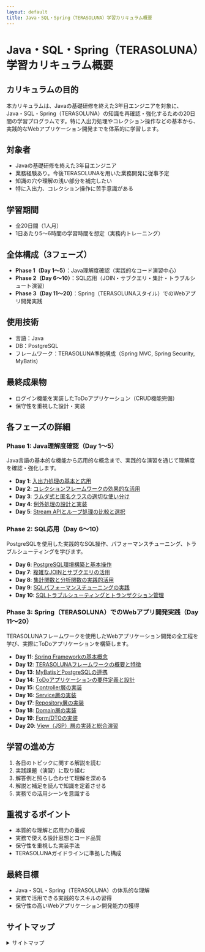 ```yaml
---
layout: default
title: Java・SQL・Spring（TERASOLUNA）学習カリキュラム概要
---
```

# Java・SQL・Spring（TERASOLUNA）学習カリキュラム概要

## カリキュラムの目的
本カリキュラムは、Javaの基礎研修を終えた3年目エンジニアを対象に、Java・SQL・Spring（TERASOLUNA）の知識を再確認・強化するための20日間の学習プログラムです。特に入出力処理やコレクション操作などの基本から、実践的なWebアプリケーション開発までを体系的に学習します。

## 対象者
- Javaの基礎研修を終えた3年目エンジニア
- 業務経験あり。今後TERASOLUNAを用いた業務開発に従事予定
- 知識の穴や理解の浅い部分を補完したい
- 特に入出力、コレクション操作に苦手意識がある

## 学習期間
- 全20日間（1人月）
- 1日あたり5〜6時間の学習時間を想定（実務内トレーニング）

## 全体構成（3フェーズ）
- **Phase 1（Day 1〜5）**：Java理解度確認（実践的なコード演習中心）
- **Phase 2（Day 6〜10）**：SQL応用（JOIN・サブクエリ・集計・トラブルシュート演習）
- **Phase 3（Day 11〜20）**：Spring（TERASOLUNAスタイル）でのWebアプリ開発実践

## 使用技術
- 言語：Java
- DB：PostgreSQL
- フレームワーク：TERASOLUNA準拠構成（Spring MVC, Spring Security, MyBatis）

## 最終成果物
- ログイン機能を実装したToDoアプリケーション（CRUD機能完備）
- 保守性を重視した設計・実装

## 各フェーズの詳細

### Phase 1: Java理解度確認（Day 1〜5）
Java言語の基本的な機能から応用的な概念まで、実践的な演習を通じて理解度を確認・強化します。

- **Day 1**: <a href="phase1/day1">入出力処理の基本と応用 </a>
- **Day 2**: <a href="phase1/day2">コレクションフレームワークの効果的な活用</a>
- **Day 3**: <a href="phase1/day3">ラムダ式と匿名クラスの適切な使い分け</a>
- **Day 4**: <a href="phase1/day4">例外処理の設計と実装</a>
- **Day 5**: <a href="phase1/day5">Stream APIとループ処理の比較と選択</a>

### Phase 2: SQL応用（Day 6〜10）
PostgreSQLを使用した実践的なSQL操作、パフォーマンスチューニング、トラブルシューティングを学びます。

- **Day 6**: <a href="phase2/day6">PostgreSQL環境構築と基本操作</a>
- **Day 7**: <a href="phase2/day7">複雑なJOINとサブクエリの活用</a>
- **Day 8**: <a href="phase2/day8">集計関数と分析関数の実践的活用</a>
- **Day 9**: <a href="phase2/day9">SQLパフォーマンスチューニングの実践</a>
- **Day 10**: <a href="phase2/day10">SQLトラブルシューティングとトランザクション管理</a>

### Phase 3: Spring（TERASOLUNA）でのWebアプリ開発実践（Day 11〜20）
TERASOLUNAフレームワークを使用したWebアプリケーション開発の全工程を学び、実際にToDoアプリケーションを構築します。

- **Day 11**: <a href="phase3/day11">Spring Frameworkの基本概念</a>
- **Day 12**: <a href="phase3/day12">TERASOLUNAフレームワークの概要と特徴</a>
- **Day 13**: <a href="phase3/day13">MyBatisとPostgreSQLの連携</a>
- **Day 14**: <a href="phase3/day14">ToDoアプリケーションの要件定義と設計</a>
- **Day 15**: <a href="phase3/day15">Controller層の実装</a>
- **Day 16**: <a href="phase3/day16">Service層の実装</a>
- **Day 17**: <a href="phase3/day17">Repository層の実装</a>
- **Day 18**: <a href="phase3/day18">Domain層の実装</a>
- **Day 19**: <a href="phase3/day19">Form/DTOの実装</a>
- **Day 20**: <a href="phase3/day20">View（JSP）層の実装と総合演習</a>

## 学習の進め方
1. 各日のトピックに関する解説を読む
2. 実践課題（演習）に取り組む
3. 解答例と照らし合わせて理解を深める
4. 解説と補足を読んで知識を定着させる
5. 実務での活用シーンを意識する

## 重視するポイント
- 本質的な理解と応用力の養成
- 実務で使える設計思想とコード品質
- 保守性を重視した実装手法
- TERASOLUNAガイドラインに準拠した構成

## 最終目標
- Java・SQL・Spring（TERASOLUNA）の体系的な理解
- 実務で活用できる実践的なスキルの習得
- 保守性の高いWebアプリケーション開発能力の獲得

## サイトマップ
<details><summary>サイトマップ</summary>

- **Day 1**: <a href="phase1/day1">入出力処理の基本と応用 </a>
- **Day 1**: <a href="phase1/answers/day1">解答例</a>
- **Day 2**: <a href="phase1/day2">コレクションフレームワークの効果的な活用</a>
- **Day 2**: <a href="phase1/answers/day2">解答例</a>
- **Day 3**: <a href="phase1/day3">ラムダ式と匿名クラスの適切な使い分け</a>
- **Day 3**: <a href="phase1/answers/day3">解答例</a>
- **Day 4**: <a href="phase1/day4">例外処理の設計と実装</a>
- **Day 4**: <a href="phase1/answers/day4">解答例</a>
- **Day 5**: <a href="phase1/day5">Stream APIとループ処理の比較と選択</a>
- **Day 5**: <a href="phase1/answers/day5">解答例</a>

- **Day 6**: <a href="phase2/day6">PostgreSQL環境構築と基本操作</a>
- **Day 6**: <a href="phase2/answers/day6">解答例</a>
- **Day 7**: <a href="phase2/day7">複雑なJOINとサブクエリの活用</a>
- **Day 7**: <a href="phase2/answers/day7">解答例</a>
- **Day 8**: <a href="phase2/day8">集計関数と分析関数の実践的活用</a>
- **Day 8**: <a href="phase2/answers/day8">解答例</a>
- **Day 9**: <a href="phase2/day9">SQLパフォーマンスチューニングの実践</a>
- **Day 9**: <a href="phase2/answers/day9">解答例</a>
- **Day 10**: <a href="phase2/day10">SQLトラブルシューティングとトランザクション管理</a>
- **Day 10**: <a href="phase2/answers/day10">解答例</a>

- **Day 11**: <a href="phase3/day11">Spring Frameworkの基本概念</a>
- **Day 11**: <a href="phase3/answers/day11">解答例</a>
- **Day 12**: <a href="phase3/day12">TERASOLUNAフレームワークの概要と特徴</a>
- **Day 12**: <a href="phase3/answers/day12">解答例</a>
- **Day 13**: <a href="phase3/day13">MyBatisとPostgreSQLの連携</a>
- **Day 13**: <a href="phase3/answers/day13">解答例</a>
- **Day 14**: <a href="phase3/day14">ToDoアプリケーションの要件定義と設計</a>
- **Day 14**: <a href="phase3/answers/day14">解答例</a>
- **Day 15**: <a href="phase3/day15">Controller層の実装</a>
- **Day 15**: <a href="phase3/answers/day15">解答例</a>
- **Day 16**: <a href="phase3/day16">Service層の実装</a>
- **Day 16**: <a href="phase3/answers/day16">解答例</a>
- **Day 17**: <a href="phase3/day17">Repository層の実装</a>
- **Day 17**: <a href="phase3/answers/day17">解答例</a>
- **Day 18**: <a href="phase3/day18">Domain層の実装</a>
- **Day 18**: <a href="phase3/answers/day18">解答例</a>
- **Day 19**: <a href="phase3/day19">Form/DTOの実装</a>
- **Day 19**: <a href="phase3/answers/day19">解答例</a>
- **Day 20**: <a href="phase3/day20">View（JSP）層の実装と総合演習</a>
- **Day 20**: <a href="phase3/answers/day20">解答例</a>

</details>